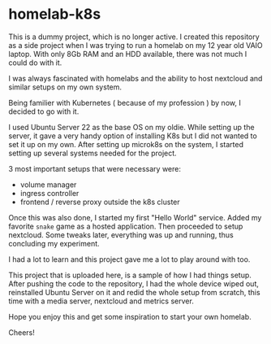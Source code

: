 # homelab-k8s

This is a dummy project, which is no longer active.
I created this repository as a side project when I was trying to run a homelab on my 12 year old VAIO laptop. With only 8Gb RAM and an HDD available, there was not much I could do with it.

I was always fascinated with homelabs and the ability to host nextcloud and similar setups on my own system.

Being familier with Kubernetes ( because of my profession ) by now, I decided to go with it.

I used Ubuntu Server 22 as the base OS on my oldie.
While setting up the server, it gave a very handy option of installing K8s but I did not wanted to set it up on my own.
After setting up microk8s on the system, I started setting up several systems needed for the project.

3 most important setups that were necessary were:
 - volume manager
 - ingress controller
 - frontend / reverse proxy outside the k8s cluster

Once this was also done, I started my first "Hello World" service. Added my favorite `snake` game as a hosted application. Then proceeded to setup nextcloud.
Some tweaks later, everything was up and running, thus concluding my experiment.

I had a lot to learn and this project gave me a lot to play around with too. 

This project that is uploaded here, is a sample of how I had things setup. After pushing the code to the repository, I had the whole device wiped out, reinstalled Ubuntu Server on it and redid the whole setup from scratch, this time with a media server, nextcloud and metrics server.

Hope you enjoy this and get some inspiration to start your own homelab.

Cheers!
